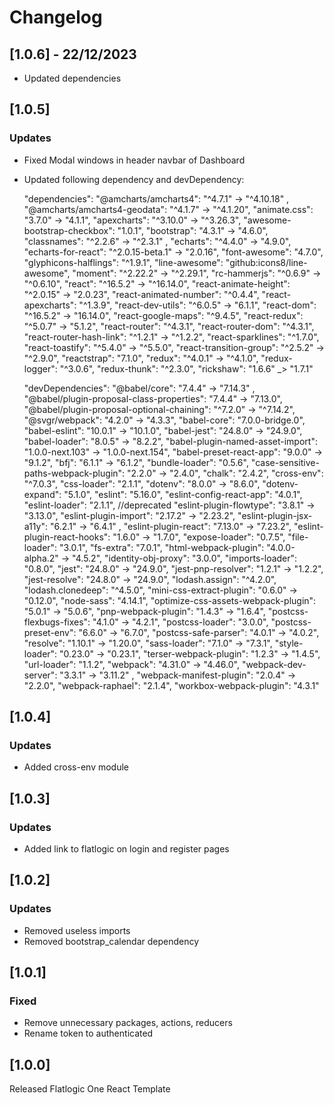 # Changelog

## [1.0.6] - 22/12/2023

- Updated dependencies

## [1.0.5]

### Updates

- Fixed Modal windows in header navbar of Dashboard
- Updated following dependency and devDependency:
  
  "dependencies": 
  "@amcharts/amcharts4": "^4.7.1" -> "^4.10.18" ,
  "@amcharts/amcharts4-geodata": "^4.1.7" -> "^4.1.20",
  "animate.css": "3.7.0" -> "4.1.1",
  "apexcharts": "^3.10.0" -> "^3.26.3",
  "awesome-bootstrap-checkbox": "1.0.1",
  "bootstrap": "4.3.1" -> "4.6.0",
  "classnames": "^2.2.6" -> "^2.3.1" ,
  "echarts": "^4.4.0" -> "4.9.0",
  "echarts-for-react": "^2.0.15-beta.1" -> "2.0.16",
  "font-awesome": "4.7.0",
  "glyphicons-halflings": "^1.9.1",
  "line-awesome": "github:icons8/line-awesome",
  "moment": "^2.22.2" -> "^2.29.1",
  "rc-hammerjs": "^0.6.9" -> "^0.6.10",
  "react": "^16.5.2" -> "^16.14.0",
  "react-animate-height": "^2.0.15" -> "2.0.23",
  "react-animated-number": "^0.4.4",
  "react-apexcharts": "^1.3.9",
  "react-dev-utils": "^6.0.5" -> "6.1.1",
  "react-dom": "^16.5.2" -> "16.14.0",
  "react-google-maps": "^9.4.5",
  "react-redux": "^5.0.7" -> "5.1.2",
  "react-router": "^4.3.1",
  "react-router-dom": "^4.3.1",
  "react-router-hash-link": "^1.2.1" -> "^1.2.2",
  "react-sparklines": "^1.7.0",
  "react-toastify": "^5.4.0" -> "^5.5.0",
  "react-transition-group": "^2.5.2" -> "^2.9.0",
  "reactstrap": "7.1.0",
  "redux": "^4.0.1" -> "^4.1.0",
  "redux-logger": "^3.0.6",
  "redux-thunk": "^2.3.0",
  "rickshaw": "1.6.6" _> "1.7.1"
  
  "devDependencies":
  "@babel/core": "7.4.4" -> "7.14.3" ,
  "@babel/plugin-proposal-class-properties": "7.4.4" -> "7.13.0",
  "@babel/plugin-proposal-optional-chaining": "^7.2.0" -> "^7.14.2",
  "@svgr/webpack": "4.2.0" -> "4.3.3",
  "babel-core": "7.0.0-bridge.0",
  "babel-eslint": "10.0.1" -> "10.1.0",
  "babel-jest": "24.8.0" -> "24.9.0",
  "babel-loader": "8.0.5" -> "8.2.2",
  "babel-plugin-named-asset-import": "1.0.0-next.103" ->  "1.0.0-next.154",
  "babel-preset-react-app": "9.0.0" -> "9.1.2",
  "bfj": "6.1.1" -> "6.1.2",
  "bundle-loader": "0.5.6",
  "case-sensitive-paths-webpack-plugin": "2.2.0" -> "2.4.0",
  "chalk": "2.4.2",
  "cross-env": "^7.0.3",
  "css-loader": "2.1.1",
  "dotenv": "8.0.0" -> "8.6.0",
  "dotenv-expand": "5.1.0",
  "eslint": "5.16.0",
  "eslint-config-react-app": "4.0.1",
  "eslint-loader": "2.1.1", //deprecated
  "eslint-plugin-flowtype": "3.8.1" -> "3.13.0",
  "eslint-plugin-import": "2.17.2" -> "2.23.2",
  "eslint-plugin-jsx-a11y": "6.2.1" -> "6.4.1" ,
  "eslint-plugin-react": "7.13.0" -> "7.23.2",
  "eslint-plugin-react-hooks": "1.6.0" -> "1.7.0",
  "expose-loader": "0.7.5",
  "file-loader": "3.0.1",
  "fs-extra": "7.0.1",
  "html-webpack-plugin": "4.0.0-alpha.2" -> "4.5.2",
  "identity-obj-proxy": "3.0.0",
  "imports-loader": "0.8.0",
  "jest": "24.8.0" -> "24.9.0",
  "jest-pnp-resolver": "1.2.1" -> "1.2.2",
  "jest-resolve": "24.8.0" -> "24.9.0",
  "lodash.assign": "^4.2.0",
  "lodash.clonedeep": "^4.5.0",
  "mini-css-extract-plugin": "0.6.0" -> "0.12.0",
  "node-sass": "4.14.1",
  "optimize-css-assets-webpack-plugin": "5.0.1" -> "5.0.6",
  "pnp-webpack-plugin": "1.4.3" -> "1.6.4",
  "postcss-flexbugs-fixes": "4.1.0" -> "4.2.1",
  "postcss-loader": "3.0.0",
  "postcss-preset-env": "6.6.0" -> "6.7.0",
  "postcss-safe-parser": "4.0.1" -> "4.0.2",
  "resolve": "1.10.1" -> "1.20.0",
  "sass-loader": "7.1.0" -> "7.3.1",
  "style-loader": "0.23.0" -> "0.23.1",
  "terser-webpack-plugin": "1.2.3" -> "1.4.5",
  "url-loader": "1.1.2",
  "webpack": "4.31.0" -> "4.46.0",
  "webpack-dev-server": "3.3.1" -> "3.11.2" ,
  "webpack-manifest-plugin": "2.0.4" -> "2.2.0",
  "webpack-raphael": "2.1.4",
  "workbox-webpack-plugin": "4.3.1"
  

## [1.0.4]

### Updates

- Added cross-env module

## [1.0.3]

### Updates

- Added link to flatlogic on login and register pages

## [1.0.2]

### Updates

- Removed useless imports
- Removed bootstrap_calendar dependency

## [1.0.1]

### Fixed

- Remove unnecessary packages, actions, reducers
- Rename token to authenticated 

## [1.0.0]

Released Flatlogic One React Template
